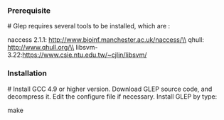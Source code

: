 <h3>Prerequisite</h3>
# 
Glep requires several tools to be installed, which are :

naccess 2.1.1: http://www.bioinf.manchester.ac.uk/naccess/\\
qhull: http://www.qhull.org/\\
libsvm-3.22:https://www.csie.ntu.edu.tw/~cjlin/libsvm/

<h3>Installation</h3>
#
Install GCC 4.9 or higher version.
Download GLEP source code, and decompress it.
Edit the configure file if necessary.
Install GLEP by type:

make

